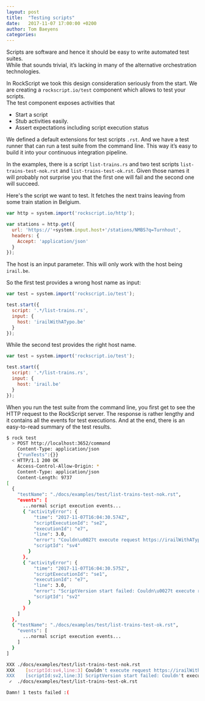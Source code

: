 ```yaml
---
layout: post
title:  "Testing scripts"
date:   2017-11-07 17:00:00 +0200
author: Tom Baeyens
categories:
---
```


Scripts are software and hence it should be easy to write automated test suites.  
While that sounds trivial, it’s lacking in many of the alternative orchestration 
technologies.

In RockScript we took this design consideration seriously from the start.  We 
are creating a `rockscript.io/test` component which allows to test your scripts.  
The test component exposes activities that 
* Start a script 
* Stub activities easily.  
* Assert expectations including script execution status

We defined a default extensions for test scripts `.rst`.  And we have a test 
runner that can run a test suite from the command line.  This way it’s easy to 
build it into your continuous integration pipeline.  

In the examples, there is a script `list-trains.rs` and two test scripts 
`list-trains-test-nok.rst` and `list-trains-test-ok.rst`.  Given those names
it will probably not surprise you that the first one will fail and the 
second one will succeed.

Here's the script we want to test.  It fetches the next trains leaving from 
some train station in Belgium.   

```javascript
var http = system.import('rockscript.io/http');

var stations = http.get({
  url: 'https://'+system.input.host+'/stations/NMBS?q=Turnhout',
  headers: {
    Accept: 'application/json'
  }
});
```

The host is an input parameter.  This will only work with the 
host being `irail.be`.

So the first test provides a wrong host name as input:

```javascript
var test = system.import('rockscript.io/test');

test.start({
  script: '.*/list-trains.rs',
  input: {
    host: 'irailWithATypo.be'
  }
});
``` 

While the second test provides the right host name.

```javascript
var test = system.import('rockscript.io/test');

test.start({
  script: '.*/list-trains.rs',
  input: {
    host: 'irail.be'
  }
});
```

When you run the test suite from the command line, you first get to see 
the HTTP request to the RockScript server.  The response is rather lengthy 
and it contains all the events for test executions.
And at the end, there is an easy-to-read summary of the test results.

```bash
$ rock test
  > POST http://localhost:3652/command
    Content-Type: application/json
    {"runTests":{}}
  < HTTP/1.1 200 OK
    Access-Control-Allow-Origin: *
    Content-Type: application/json
    Content-Length: 9737
[
  {
    "testName": "./docs/examples/test/list-trains-test-nok.rst",
    "events": [
      ...normal script execution events...
      { "activityError": {
          "time": "2017-11-07T16:04:30.574Z",
          "scriptExecutionId": "se2",
          "executionId": "e7",
          "line": 3.0,
          "error": "Couldn\u0027t execute request https://irailWithATypo.be/stations/NMBS?q\u003dTurnhout: irailWithATypo.be: nodename nor servname provided, or not known",
          "scriptId": "sv4"
        }
      },
      { "activityError": {
          "time": "2017-11-07T16:04:30.575Z",
          "scriptExecutionId": "se1",
          "executionId": "e7",
          "line": 3.0,
          "error": "ScriptVersion start failed: Couldn\u0027t execute request https://irailWithATypo.be/stations/NMBS?q\u003dTurnhout: irailWithATypo.be: nodename nor servname provided, or not known",
          "scriptId": "sv2"
        }
      }
    ]
  },
  { "testName": "./docs/examples/test/list-trains-test-ok.rst",
    "events": [
      ...normal script execution events...
    ]
  }
]

XXX ./docs/examples/test/list-trains-test-nok.rst
XXX    [scriptId:sv4,line:3] Couldn't execute request https://irailWithATypo.be/stations/NMBS?q=Turnhout: irailWithATypo.be: nodename nor servname provided, or not known
XXX    [scriptId:sv2,line:3] ScriptVersion start failed: Couldn't execute request https://irailWithATypo.be/stations/NMBS?q=Turnhout: irailWithATypo.be: nodename nor servname provided, or not known
 ✓  ./docs/examples/test/list-trains-test-ok.rst

Damn! 1 tests failed :(
```

 